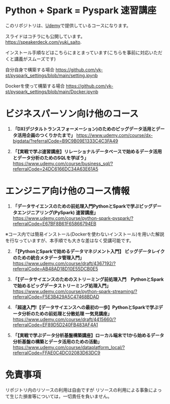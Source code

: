 # Python + Spark = Pyspark 速習講座
このリポジトリは、[Udemy](https://www.udemy.com/course/python-spark-pyspark/?referralCode=E67BF8B61F65866794EB)で提供しているコースになります。

スライドはコチラにも公開しています。  
https://speakerdeck.com/yuki_saito. 

インストール手順などはこちらにまとまっています(こちらを事前に対応いただくと講義がスムーズです)

自分自身で構築する場合
https://github.com/yk-st/pyspark_settings/blob/main/setting.ipynb

Dockerを使って構築する場合
https://github.com/yk-st/pyspark_settings/blob/main/Docker.ipynb

# ビジネスパーソン向け他のコース
1. **「DX(デジタルトランスフォーメーション)のためのビッグデータ活用とデータ活用企画のつくりかたまで」**
https://www.udemy.com/course/dx-bigdata/?referralCode=B9C9B09E1333C4C3FA49

2. **「【実戦で学ぶ速習講座】リレーショナルデータベースで始めるデータ活用とデータ分析のためのSQLを学ぼう」**
https://www.udemy.com/course/business_sql/?referralCode=24DC6166DC34A63E61A5

# エンジニア向け他のコース情報
1. **「データサイエンスのための前処理入門PythonとSparkで学ぶビッグデータエンジニアリング(PySpark) 速習講座」**
https://www.udemy.com/course/python-spark-pyspark/?referralCode=E67BF8B61F65866794EB

※コース内では簡易インストール(Dockerを使わないインストール)を用いた解説を行なっていますが、本手順でも大きな差はなく受講可能です。  

2. **「【PythonとSparkで始めるデータマネジメント入門】 ビッグデータレイクのための統合メタデータ管理入門」**
https://www.udemy.com/course/draft/4367192/?referralCode=AB48AD18D10E55DCB0E5

3. **「【データサイエンスのためのストリーミング前処理入門　PythonとSparkで始めるビッグデータストリーミング処理入門」**
https://www.udemy.com/course/python-spark-streaming/?referralCode=F5E3B429A5C47468BDAD

4. **「超速入門!【データサイエンスへの最初の一歩】PythonとSparkで学ぶデータ分析のための前処理と分散処理 一気見講座」**
https://www.udemy.com/course/draft/4415660/?referralCode=EF89D5D240FB483AF4A1

5. **「【実戦で学ぶデータ分析基盤構築講座】ローカル端末で1から始めるデータ分析基盤の構築とデータ活用のための活動」**
https://www.udemy.com/course/dataplatform_local/?referralCode=FFAE0C4DC02083D63DC9

# 免責事項
リポジトリ内のリソースの利用は自由ですが 
リソースの利用による事象によって生じた損害等については，一切責任を負いません。
